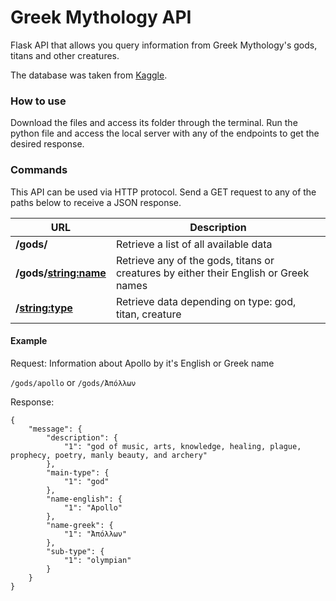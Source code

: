 # Greek Mythology API
Flask API that allows you query information from Greek Mythology's gods, titans and other creatures.

The database was taken from <a href="https://www.kaggle.com/katrinaalaimo/list-of-greek-gods-and-goddesses/version/1">Kaggle</a>.

### How to use
Download the files and access its folder through the terminal. Run the python file and access the local server with any of the endpoints to get the desired response.

### Commands
This API can be used via HTTP protocol. Send a GET request to any of the paths below to receive a JSON response.

| URL | Description |
| ------ | ------ |
| **/gods/** | Retrieve a list of all available data|
| **/gods/<string:name>** | Retrieve any of the gods, titans or creatures by either their English or Greek names|
| **/<string:type>** | Retrieve data depending on type: god, titan, creature|


#### Example

Request: Information about Apollo by it's English or Greek name

``/gods/apollo`` or ``/gods/Ἀπόλλων``

Response:
```
{
    "message": {
        "description": {
            "1": "god of music, arts, knowledge, healing, plague, prophecy, poetry, manly beauty, and archery"
        },
        "main-type": {
            "1": "god"
        },
        "name-english": {
            "1": "Apollo"
        },
        "name-greek": {
            "1": "Ἀπόλλων"
        },
        "sub-type": {
            "1": "olympian"
        }
    }
}
```
